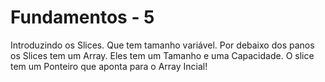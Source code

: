 # Fundamentos - 5

Introduzindo os Slices. Que tem tamanho variável.
Por debaixo dos panos os Slices tem um Array. Eles tem um Tamanho e uma Capacidade.
O slice tem um Ponteiro que aponta para o Array Incial!


